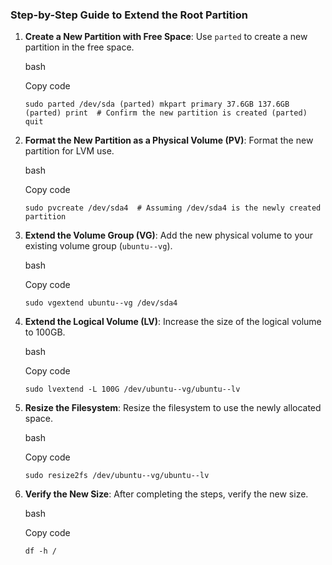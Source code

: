 ### Step-by-Step Guide to Extend the Root Partition

1.  **Create a New Partition with Free Space**: Use `parted` to create a new partition in the free space.

    bash

    Copy code

    `sudo parted /dev/sda
    (parted) mkpart primary 37.6GB 137.6GB
    (parted) print  # Confirm the new partition is created
    (parted) quit`

2.  **Format the New Partition as a Physical Volume (PV)**: Format the new partition for LVM use.

    bash

    Copy code

    `sudo pvcreate /dev/sda4  # Assuming /dev/sda4 is the newly created partition`

3.  **Extend the Volume Group (VG)**: Add the new physical volume to your existing volume group (`ubuntu--vg`).

    bash

    Copy code

    `sudo vgextend ubuntu--vg /dev/sda4`

4.  **Extend the Logical Volume (LV)**: Increase the size of the logical volume to 100GB.

    bash

    Copy code

    `sudo lvextend -L 100G /dev/ubuntu--vg/ubuntu--lv`

5.  **Resize the Filesystem**: Resize the filesystem to use the newly allocated space.

    bash

    Copy code

    `sudo resize2fs /dev/ubuntu--vg/ubuntu--lv`

6.  **Verify the New Size**: After completing the steps, verify the new size.

    bash

    Copy code

    `df -h /`